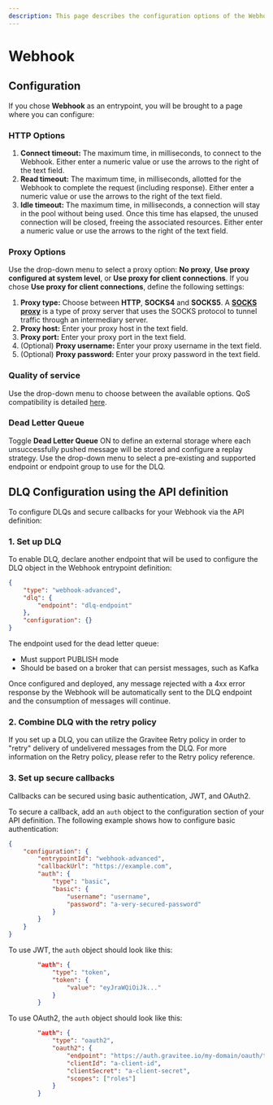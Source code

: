 ```yaml
---
description: This page describes the configuration options of the Webhook entrypoint
---
```


# Webhook

## Configuration

If you chose **Webhook** as an entrypoint, you will be brought to a page where you can configure:

### **HTTP Options**

1. **Connect timeout:** The maximum time, in milliseconds, to connect to the Webhook. Either enter a numeric value or use the arrows to the right of the text field.
2. **Read timeout:** The maximum time, in milliseconds, allotted for the Webhook to complete the request (including response). Either enter a numeric value or use the arrows to the right of the text field.
3. **Idle timeout:** The maximum time, in milliseconds, a connection will stay in the pool without being used. Once this time has elapsed, the unused connection will be closed, freeing the associated resources. Either enter a numeric value or use the arrows to the right of the text field.

### **Proxy Options**

Use the drop-down menu to select a proxy option: **No proxy**, **Use proxy configured at system level**, or **Use proxy for client connections**. If you chose **Use proxy for client connections**, define the following settings:

1. **Proxy type:** Choose between **HTTP**, **SOCKS4** and **SOCKS5**. A [**SOCKS proxy**](https://hailbytes.com/how-to-use-socks4-and-socks5-proxy-servers-for-anonymous-web-browsing/) is a type of proxy server that uses the SOCKS protocol to tunnel traffic through an intermediary server.
2. **Proxy host:** Enter your proxy host in the text field.
3. **Proxy port:** Enter your proxy port in the text field.
4. (Optional) **Proxy username:** Enter your proxy username in the text field.
5. (Optional) **Proxy password:** Enter your proxy password in the text field.

### **Quality of service**

Use the drop-down menu to choose between the available options. QoS compatibility is detailed [here](../../quality-of-service.md).

### **Dead Letter Queue**

Toggle **Dead Letter Queue** ON to define an external storage where each unsuccessfully pushed message will be stored and configure a replay strategy. Use the drop-down menu to select a pre-existing and supported endpoint or endpoint group to use for the DLQ.

## **DLQ Configuration using the API definition**

To configure DLQs and secure callbacks for your Webhook via the API definition:

### **1. Set up DLQ**

To enable DLQ, declare another endpoint that will be used to configure the DLQ object in the Webhook entrypoint definition:

```json
{
    "type": "webhook-advanced",
    "dlq": {
        "endpoint": "dlq-endpoint"
    },
    "configuration": {}
}
```

The endpoint used for the dead letter queue:

* Must support PUBLISH mode
* Should be based on a broker that can persist messages, such as Kafka

Once configured and deployed, any message rejected with a 4xx error response by the Webhook will be automatically sent to the DLQ endpoint and the consumption of messages will continue.

### **2. Combine DLQ with the retry policy**

If you set up a DLQ, you can utilize the Gravitee Retry policy in order to "retry" delivery of undelivered messages from the DLQ. For more information on the Retry policy, please refer to the Retry policy reference.

### **3. Set up secure callbacks**

Callbacks can be secured using basic authentication, JWT, and OAuth2.

To secure a callback, add an `auth` object to the configuration section of your API definition. The following example shows how to configure basic authentication:

```json
{
    "configuration": {
        "entrypointId": "webhook-advanced",
        "callbackUrl": "https://example.com",
        "auth": {
            "type": "basic",
            "basic": {
                "username": "username",
                "password": "a-very-secured-password"
            }
        }
    }
}
```

To use JWT, the `auth` object should look like this:

```json
        "auth": {
            "type": "token",
            "token": {
                "value": "eyJraWQiOiJk..."
            }
        }
```

To use OAuth2, the `auth` object should look like this:

```json
        "auth": {
            "type": "oauth2",
            "oauth2": {
                "endpoint": "https://auth.gravitee.io/my-domain/oauth/token",
                "clientId": "a-client-id",
                "clientSecret": "a-client-secret",
                "scopes": ["roles"]
            }
        }
```
